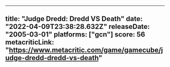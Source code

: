 
---
title: "Judge Dredd: Dredd VS Death"
date: "2022-04-09T23:38:28.632Z"
releaseDate: "2005-03-01"
platforms: ["gcn"]
score: 56
metacriticLink: "https://www.metacritic.com/game/gamecube/judge-dredd-dredd-vs-death"
---
